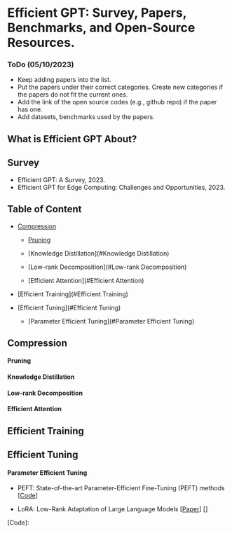# Efficient GPT: Survey, Papers, Benchmarks, and Open-Source Resources.  

### ToDo (05/10/2023) 
* Keep adding papers into the list.
* Put the papers under their correct categories. Create new categories if the papers do not fit the current ones.
* Add the link of the open source codes (e.g., github repo) if the paper has one.
* Add datasets, benchmarks used by the papers.

## What is Efficient GPT About?

## Survey
* Efficient GPT: A Survey, 2023.
* Efficient GPT for Edge Computing: Challenges and Opportunities, 2023.

## Table of Content

- [Compression](#Compression)
  - [Pruning](#Pruning)

  - [Knowledge Distillation](#Knowledge Distillation)

  - [Low-rank Decomposition](#Low-rank Decomposition)

  - [Efficient Attention](#Efficient Attention)

- [Efficient Training](#Efficient Training)

- [Efficient Tuning](#Efficient Tuning)
  - [Parameter Efficient Tuning](#Parameter Efficient Tuning)


## Compression

#### Pruning

#### Knowledge Distillation

#### Low-rank Decomposition

#### Efficient Attention

## Efficient Training

## Efficient Tuning

#### Parameter Efficient Tuning

- PEFT: State-of-the-art Parameter-Efficient Fine-Tuning (PEFT) methods [[Code](https://github.com/huggingface/peft)]

- LoRA: Low-Rank Adaptation of Large Language Models [[Paper](https://openreview.net/forum?id=nZeVKeeFYf9)] []







[Code]: 
